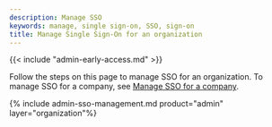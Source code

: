 ```yaml
---
description: Manage SSO
keywords: manage, single sign-on, SSO, sign-on
title: Manage Single Sign-On for an organization
---
```


{{< include "admin-early-access.md" >}}

Follow the steps on this page to manage SSO for an organization. To manage SSO for a company, see [Manage SSO for a company](/admin/company/settings/sso-management/).


{% include admin-sso-management.md product="admin" layer="organization"%}
